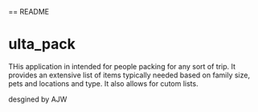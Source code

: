 == README

# ulta_pack

THis application in intended for people packing for any sort of trip.  It provides an extensive list of items typically needed based on family size, pets and locations and type.  It also allows for cutom lists. 

desgined by AJW

